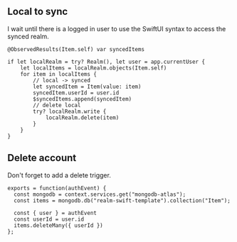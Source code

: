 ## Local to sync

I wait until there is a logged in user to use the SwiftUI syntax to access the synced realm.

```
@ObservedResults(Item.self) var syncedItems
```
```
if let localRealm = try? Realm(), let user = app.currentUser {
    let localItems = localRealm.objects(Item.self)
    for item in localItems {
        // local -> synced
        let syncedItem = Item(value: item)
        syncedItem.userId = user.id
        $syncedItems.append(syncedItem)
        // delete local
        try? localRealm.write {
            localRealm.delete(item)
        }
    }
}
```

## Delete account

Don't forget to add a delete trigger.

```
exports = function(authEvent) {
  const mongodb = context.services.get("mongodb-atlas");
  const items = mongodb.db("realm-swift-template").collection("Item");
  
  const { user } = authEvent
  const userId = user.id
  items.deleteMany({ userId })
};
```
